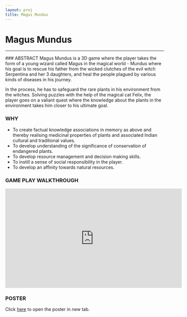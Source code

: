 ```yaml
---
layout: proj
title: Magus Mundus
---
```

# Magus Mundus

<hr>
### ABSTRACT
Magus Mundus is a 3D game where the player takes the form of a young wizard called Magus in the magical world - Mundus where his goal is to rescue his father from the wicked clutches of the evil witch Serpentina and her 3 daughters, and heal the people plagued by various kinds of diseases in his journey.

In the process, he has to safeguard the rare plants in his environment from the witches. Solving puzzles with the help of the magical cat Felix, the player goes on a valiant quest where the knowledge about the plants in the environment takes him closer to his ultimate goal.

### WHY

* To create factual knowledge associations in memory as above and thereby realising medicinal properties of plants and associated Indian cultural and traditional values.
* To develop understanding of the significance of conservation of endangered plants.
* To develop resource management and decision making skills.
* To instill a sense of social responsibility in the player.
* To develop an affinity towards natural resources.

### GAME PLAY WALKTHROUGH

<iframe width="560" height="315" src="https://www.youtube.com/embed/VALgAvXyGv0" frameborder="0" allowfullscreen></iframe>

### POSTER

Click <a href="{{ site.url }}/assets/pdf/magus-mundus-poster.pdf" target="_blank">here</a> to open the poster in new tab.
